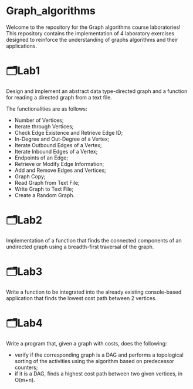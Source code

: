# Graph_algorithms

Welcome to the repository for the Graph algorithms course laboratories! This repository contains the implementation of 4 laboratory exercises designed to reinforce the understanding of graphs algorithms and their applications.

# 🗂️Lab1
Design and implement an abstract data type-directed graph and a function for reading a directed graph from a text file.

The functionalities are as follows:
- Number of Vertices;
- Iterate through Vertices;
- Check Edge Existence and Retrieve Edge ID;
- In-Degree and Out-Degree of a Vertex;
- Iterate Outbound Edges of a Vertex;
- Iterate Inbound Edges of a Vertex;
- Endpoints of an Edge;
- Retrieve or Modify Edge Information;
- Add and Remove Edges and Vertices;
- Graph Copy;
- Read Graph from Text File;
- Write Graph to Text File;
- Create a Random Graph.

# 🗂️Lab2
Implementation of a function that finds the connected components of an undirected graph using a breadth-first traversal of the graph.

# 🗂️Lab3
Write a function to be integrated into the already existing console-based application that finds the lowest cost path between 2 vertices.

# 🗂️Lab4
Write a program that, given a graph with costs, does the following:
- verify if the corresponding graph is a DAG and performs a topological sorting of the activities using the algorithm based on predecessor counters;
- if it is a DAG, finds a highest cost path between two given vertices, in O(m+n).
